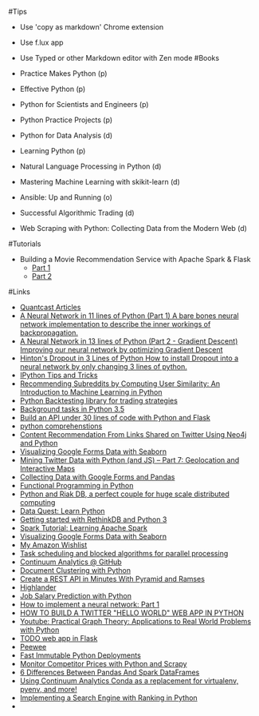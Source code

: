 #Tips
* Use 'copy as markdown' Chrome extension
* Use f.lux app
* Use Typed or other Markdown editor with Zen mode
#Books

* Practice Makes Python (p)
* Effective Python (p)
* Python for Scientists and Engineers (p)
* Python Practice Projects (p)
* Python for Data Analysis (d)
* Learning Python (p)
* Natural Language Processing in Python (d)
* Mastering Machine Learning with skikit-learn (d)
* Ansible: Up and Running (o)
* Successful Algorithmic Trading (d)
* Web Scraping with Python: Collecting Data from the Modern Web (d)

#Tutorials
* Building a Movie Recommendation Service with Apache Spark & Flask
    * [Part 1](https://www.codementor.io/spark/tutorial/building-a-recommender-with-apache-spark-python-example-app-part1#/)
    * [Part 2](https://www.codementor.io/spark/tutorial/building-a-web-service-with-apache-spark-flask-example-app-part2#/) 


#Links
* [Quantcast Articles](https://www.quantstart.com/articles)
* [A Neural Network in 11 lines of Python (Part 1) A bare bones neural network implementation to describe the inner workings of backpropagation.](http://iamtrask.github.io/2015/07/12/basic-python-network/)
* [A Neural Network in 13 lines of Python (Part 2 - Gradient Descent) Improving our neural network by optimizing Gradient Descent](http://iamtrask.github.io/2015/07/27/python-network-part2/)
* [Hinton's Dropout in 3 Lines of Python How to install Dropout into a neural network by only changing 3 lines of python.](http://iamtrask.github.io/2015/07/28/dropout/)
* [IPython Tips and Tricks](http://blog.endpoint.com/2015/06/ipython-tips-and-tricks.html)
* [Recommending Subreddits by Computing User Similarity: An Introduction to Machine Learning in Python](http://logicx24.github.io/recommending-subreddits-by-computing-user-similarity-an-introduction-to-machine-learning/)
* [Python Backtesting library for trading strategies]( http://www.backtrader.com)
* [Background tasks in Python 3.5](http://www.curiousefficiency.org/posts/2015/07/asyncio-background-calls.html#)
* [Build an API under 30 lines of code with Python and Flask](https://impythonist.wordpress.com/2015/07/12/build-an-api-under-30-lines-of-code-with-python-and-flask/)
* [python comprehenstions](http://blog.lerner.co.il/want-to-understand-pythons-comprehensions-think-like-an-accountant/)
* [Content Recommendation From Links Shared on Twitter Using Neo4j and Python](https://www.airpair.com/posts/review/55635b0ce7480311007471ee)
* [Visualizing Google Forms Data with Seaborn](http://pbpython.com/pandas-google-forms-part2.html)
* [Mining Twitter Data with Python (and JS) – Part 7: Geolocation and Interactive Maps](http://marcobonzanini.com/2015/06/16/mining-twitter-data-with-python-and-js-part-7-geolocation-and-interactive-maps/)
* [Collecting Data with Google Forms and Pandas](http://pbpython.com/pandas-google-forms-part1.html)
* [Functional Programming in Python](http://marcobonzanini.com/2015/06/08/functional-programming-in-python/)
* [Python and Riak DB, a perfect couple for huge scale distributed computing](https://impythonist.wordpress.com/2015/03/19/python-and-riak-db-a-perfect-couple-for-huge-scale-distributed-computing/)
* [Data Quest: Learn Python](https://www.dataquest.io/course/learning-python)
* [Getting started with RethinkDB and Python 3](http://rethinkdb.com/blog/chad-lung-python3/)
* [Spark Tutorial: Learning Apache Spark](http://nbviewer.ipython.org/github/spark-mooc/mooc-setup/blob/master/spark_tutorial_student.ipynb)
* [Visualizing Google Forms Data with Seaborn](http://pbpython.com/pandas-google-forms-part2.html)
* [My Amazon Wishlist](http://www.amazon.com/gp/registry/wishlist/TU5DX36NQKQ5/ref=topnav_lists_1)
* [Task scheduling and blocked algorithms for parallel processing](http://dask.pydata.org)
* [Continuum Analytics @ GitHub](https://github.com/ContinuumIO)
* [Document Clustering with Python](http://nbviewer.ipython.org/github/brandomr/document_cluster/blob/master/cluster_analysis_web.ipynb)
* [Create a REST API in Minutes With Pyramid and Ramses](https://realpython.com/blog/python/create-a-rest-api-in-minutes-with-pyramid-and-ramses/)
* [Highlander](https://github.com/chriscannon/highlander)
* [Job Salary Prediction with Python](http://nycdatascience.com/job-salary-prediction-with-python/)
* [How to implement a neural network: Part 1](http://peterroelants.github.io/posts/neural_network_implementation_part01/)
* [HOW TO BUILD A TWITTER "HELLO WORLD" WEB APP IN PYTHON](http://www.programmableweb.com/news/how-to-build-twitter-hello-world-web-app-python/how-to/2015/06/16)
* [Youtube: Practical Graph Theory: Applications to Real World Problems with Python](https://www.youtube.com/watch?v=41p-5TKYlY0)
* [TODO web app in Flask](http://www.vertabelo.com/blog/technical-articles/web-app-development-with-flask-sqlalchemy-bootstrap-introduction)
* [Peewee](https://github.com/coleifer/peewee)
* [Fast Immutable Python Deployments](https://lincolnloop.com/blog/fast-immutable-python-deployments/)
* [Monitor Competitor Prices with Python and Scrapy](http://www.practicalecommerce.com/articles/90936-Monitor-Competitor-Prices-with-Python-and-Scrapy)
* [6 Differences Between Pandas And Spark DataFrames](https://medium.com/@chris_bour/6-differences-between-pandas-and-spark-dataframes-1380cec394d2)
* [Using Continuum Analytics Conda as a replacement for virtualenv, pyenv, and more!](http://kylepurdon.com/blog/using-continuum-analytics-conda-as-a-replacement-for-virtualenv-pyenv-and-more.html)
* [Implementing a Search Engine with Ranking in Python](http://logicx24.github.io/fuckin-search-engines-how-do-they-work/)
* 